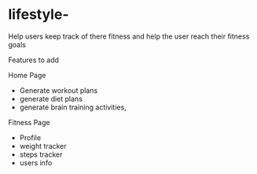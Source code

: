 # lifestyle-

Help users keep track of there fitness and help the user reach their fitness goals

Features to add 

Home Page
- Generate workout plans
- generate diet plans 
- generate brain training activities, 

Fitness Page 
- Profile
- weight tracker
- steps tracker 
- users info 
